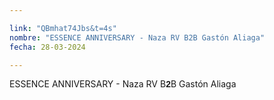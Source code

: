 ```yaml
---

link: "QBmhat74Jbs&t=4s"
nombre: "ESSENCE ANNIVERSARY - Naza RV B2B Gastón Aliaga"
fecha: 28-03-2024

---
```



ESSENCE ANNIVERSARY - Naza RV B<strong style="font-family: Arial, sans-serif;">2</strong>B Gastón Aliaga